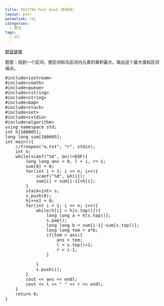 ```yaml
---
title: POJ2796 Feel Good（单调栈）
layout: post
permalink: /41
categories:
  - 算法
tags:
  - STL
---
```

<a href="http://poj.org/problem?id=2796" target="_blank">题目链接</a>

题意：找到一个区间，使区间和与区间内元素的乘积最大。输出这个最大值和区间端点。

<pre class="brush: cpp; title: ; notranslate" title="">#include&lt;iostream&gt;
#include&lt;cmath&gt;
#include&lt;queue&gt;
#include&lt;cstring&gt;
#include&lt;string&gt;
#include&lt;map&gt;
#include&lt;stack&gt;
#include&lt;set&gt;
#include&lt;cstdio&gt;
#include&lt;algorithm&gt;
using namespace std;
int h[100005];
long long sum[100005];
int main(){
    //freopen("a.txt", "r", stdin);
    int n;
    while(scanf("%d", &n)!=EOF){
        long long ans = 0, l = 1, r= 1;
        sum[0] = 0;
        for(int i = 1; i &lt;= n; i++){
            scanf("%d", &h[i]);
            sum[i] = sum[i-1]+h[i];
        }
        stack&lt;int&gt; s;
        s.push(0);
        h[++n] = 0;
        for(int i = 1; i &lt;= n; i++){
            while(h[i] &lt; h[s.top()]){
                long long a = h[s.top()];
                s.pop();
                long long b = sum[i-1]-sum[s.top()];
                long long tem = a*b;
                if(tem &gt; ans){
                    ans = tem;
                    l = s.top()+1;
                    r = i-1;
                }

            }
            s.push(i);
        }
        cout &lt;&lt; ans &lt;&lt; endl;
        cout &lt;&lt; l &lt;&lt; " " &lt;&lt; r &lt;&lt; endl;
    }
    return 0;
}

</pre>